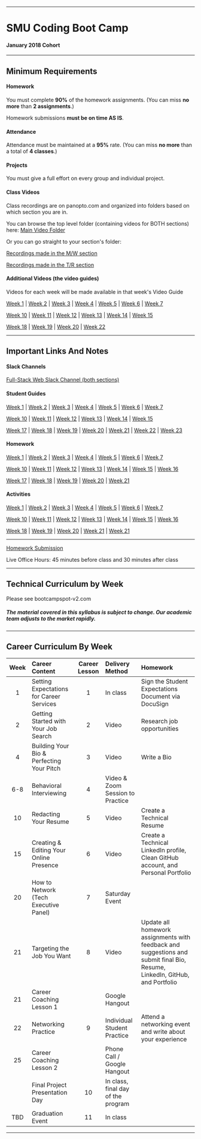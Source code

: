 -----------------------------------------
# SMU Coding Boot Camp

#### January 2018 Cohort 


-----------------------------------------


## Minimum Requirements


#### Homework


You must complete **90%** of the homework assignments. (You can miss **no more** than **2 assignments**.)


Homework submissions **must be on time AS IS**. 


#### Attendance


Attendance must be maintained at a **95%** rate. (You can miss **no more** than a total of **4 classes**.)


#### Projects


You must give a full effort on every group and individual project.


#### Class Videos

Class recordings are on panopto.com and organized into folders based on which section you are in.

You can browse the top level folder (containing videos for BOTH sections) here:
[Main Video Folder](https://codingbootcamp.hosted.panopto.com/Panopto/Pages/Sessions/List.aspx?folderID=78b66bce-e3ee-40e1-9180-edb24d8f411f)

Or you can go straight to your section's folder:

[Recordings made in the M/W section](https://codingbootcamp.hosted.panopto.com/Panopto/Pages/Sessions/List.aspx?folderID=a7182c05-2c8f-41ed-9d8a-a86d0112a6bb)

[Recordings made in the T/R section](https://codingbootcamp.hosted.panopto.com/Panopto/Pages/Sessions/List.aspx?folderID=d623fb7f-c667-4636-b61d-a86b0027c690)

#### Additional Videos (the video guides)
Videos for each week will be made available in that week's Video Guide 

[Week 1](02-lesson-plans/part-time/01-Week/VideoGuide.md) | 
[Week 2](02-lesson-plans/part-time/02-Week/VideoGuide.md) | 
[Week 3](02-lesson-plans/part-time/03-Week/VideoGuide.md) | 
[Week 4](02-lesson-plans/part-time/04-Week/VideoGuide.md) | 
[Week 5](02-lesson-plans/part-time/05-Week/VideoGuide.md) | 
[Week 6](02-lesson-plans/part-time/06-Week/VideoGuide.md) | 
[Week 7](02-lesson-plans/part-time/07-Week/VideoGuide.md)


[Week 10](02-lesson-plans/part-time/10-Week/VideoGuide.md) | 
[Week 11](02-lesson-plans/part-time/11-Week/VideoGuide.md) | 
[Week 12](02-lesson-plans/part-time/12-Week/VideoGuide.md) | 
[Week 13](02-lesson-plans/part-time/13-Week/VideoGuide.md) | 
[Week 14](02-lesson-plans/part-time/14-Week/VideoGuide.md) | 
[Week 15](02-lesson-plans/part-time/15-Week/VideoGuide.md)


[Week 18](02-lesson-plans/part-time/18-Week/VideoGuide.md) | 
[Week 19](02-lesson-plans/part-time/19-Week/VideoGuide.md) | 
[Week 20](02-lesson-plans/part-time/20-Week/VideoGuide.md) | 
[Week 22](02-lesson-plans/part-time/22-Week/VideoGuide.md)

-----------------------------------------


## Important Links And Notes

#### Slack Channels
[Full-Stack Web Slack Channel (both sections)](https://smujan18cohort.slack.com/messages/C8WKRP3UM)

#### Student Guides
[Week 1](02-lesson-plans/part-time/01-Week/StudentGuide.md) | 
[Week 2](02-lesson-plans/part-time/02-Week/StudentGuide.md) | 
[Week 3](02-lesson-plans/part-time/03-Week/StudentGuide.md) | 
[Week 4](02-lesson-plans/part-time/04-Week/StudentGuide.md) | 
[Week 5](02-lesson-plans/part-time/05-Week/StudentGuide.md) | 
[Week 6](02-lesson-plans/part-time/06-Week/StudentGuide.md) | 
[Week 7](02-lesson-plans/part-time/07-Week/StudentGuide.md)


[Week 10](02-lesson-plans/part-time/10-Week/StudentGuide.md) | 
[Week 11](02-lesson-plans/part-time/11-Week/StudentGuide.md) | 
[Week 12](02-lesson-plans/part-time/12-Week/StudentGuide.md) | 
[Week 13](02-lesson-plans/part-time/13-Week/StudentGuide.md) | 
[Week 14](02-lesson-plans/part-time/14-Week/StudentGuide.md) | 
[Week 15](02-lesson-plans/part-time/15-Week/StudentGuide.md)


[Week 17](02-lesson-plans/part-time/17-Week/StudentGuide.md) | 
[Week 18](02-lesson-plans/part-time/18-Week/StudentGuide.md) | 
[Week 19](02-lesson-plans/part-time/19-Week/StudentGuide.md) | 
[Week 20](02-lesson-plans/part-time/20-Week/StudentGuide.md) | 
[Week 21](02-lesson-plans/part-time/21-Week/StudentGuide.md) | 
[Week 22](02-lesson-plans/part-time/22-Week/README.md) | 
[Week 23](02-lesson-plans/part-time/23-Week/StudentGuide.md)

#### Homework
[Week 1](01-Class-Content/01-html-git-css/02-Homework) | 
[Week 2](01-Class-Content/02-css-bootstrap/02-Homework) | 
[Week 3](01-Class-Content/03-javascript/02-Homework) | 
[Week 4](01-Class-Content/04-jquery/02-Homework) | 
[Week 5](01-Class-Content/05-timers/02-Homework) | 
[Week 6](01-Class-Content/06-ajax/02-Homework) | 
[Week 7](01-Class-Content/07-firebase/02-Homework)


[Week 10](01-Class-Content/10-nodejs/02-Homework) | 
[Week 11](01-Class-Content/11-js-constructors/02-Homework) | 
[Week 12](01-Class-Content/12-mysql/02-Homework) | 
[Week 13](01-Class-Content/13-express/02-Homework) | 
[Week 14](01-Class-Content/14-handlebars/02-Homework) | 
[Week 15](01-Class-Content/15-sequelize/02-Homework) | 
[Week 16](01-Class-Content/16-testing/02-Project-Requirements)


[Week 17](01-Class-Content/17-portfolio-update/01-Homework) | 
[Week 18](01-Class-Content/18-mongo-mongoose/02-Homework) | 
[Week 19](01-Class-Content/19-react/02-Homework) | 
[Week 20](01-Class-Content/20-react/02-Homework) | 
[Week 21](01-Class-Content/21-regionalized-content/02-Homework)

#### Activities
[Week 1](01-Class-Content/01-html-git-css/01-Activities) | 
[Week 2](01-Class-Content/02-css-bootstrap/01-Activities) | 
[Week 3](01-Class-Content/03-javascript/01-Activities) | 
[Week 4](01-Class-Content/04-jquery/01-Activities) | 
[Week 5](01-Class-Content/05-timers/01-Activities) | 
[Week 6](01-Class-Content/06-ajax/01-Activities) | 
[Week 7](01-Class-Content/07-firebase/01-Activities)


[Week 10](01-Class-Content/10-nodejs/01-Activities) | 
[Week 11](01-Class-Content/11-js-constructors/01-Activities) | 
[Week 12](01-Class-Content/12-mysql/01-Activities) | 
[Week 13](01-Class-Content/13-express/01-Activities) | 
[Week 14](01-Class-Content/14-handlebars/01-Activities) | 
[Week 15](01-Class-Content/15-sequelize/01-Activities) | 
[Week 16](01-Class-Content/16-testing/01-Activities)


[Week 18](01-Class-Content/18-mongo-mongoose/01-Activities) | 
[Week 19](01-Class-Content/19-react/01-Activities) | 
[Week 20](01-Class-Content/20-react/01-Activities) | 
[Week 21](01-Class-Content/21-regionalized-content/01-Activities) | 
[Week 21](01-Class-Content/22-computer-science/01-Activities)

-----------------------------------------


[Homework Submission](http://bootcampspot-v2.com)


Live Office Hours: 45 minutes before class and 30 minutes after class


-----------------------------------------
## Technical Curriculum by Week

Please see bootcampspot-v2.com

##### The material covered in this syllabus is subject to change. Our academic team adjusts to the market rapidly.

-----------------------------------------
## Career Curriculum By Week

| Week  | Career Content | Career Lesson | Delivery Method | Homework |
| :---: | :--------------| :------------:| :-------------- |:---------| 
| 1   | Setting Expectations for Career Services  | 1  | In class                           | Sign the Student Expectations Document via DocuSign                                                                          |
| 2   | Getting Started with Your Job Search      | 2  | Video                              | Research job opportunities                                                                                                   |
| 4   | Building Your Bio & Perfecting Your Pitch | 3  | Video                              | Write a Bio                                                                                                                  |
| 6-8 | Behavioral Interviewing                   | 4  | Video & Zoom Session to Practice   |                                                                                                                              |
| 10  | Redacting Your Resume                     | 5  | Video                              | Create a Technical Resume                                                                                                    |
| 15  | Creating & Editing Your Online Presence   | 6  | Video                              | Create a Technical LinkedIn profile, Clean GitHub account, and Personal Portfolio                                            |
| 20  | How to Network (Tech Executive Panel)     | 7  | Saturday Event                     |                                                                                                                              |
| 21  | Targeting the Job You Want                | 8  | Video                              | Update all homework assignments with feedback and suggestions and submit final Bio, Resume, LinkedIn, GitHub, and Portfolio  |
| 21  | Career Coaching Lesson 1                  |    | Google Hangout                     |                                                                                                                              |
| 22  | Networking Practice                       | 9  | Individual Student Practice        | Attend a networking event and write about your experience                                                                    |
| 25  | Career Coaching Lesson 2                  |    | Phone Call / Google Hangout        |                                                                                                                              |
|     | Final Project Presentation Day            | 10 | In class, final day of the program |                                                                                                                              | 
| TBD | Graduation Event                          | 11 | In class                           |                                                                                                                              | 

-----------------------------------------



